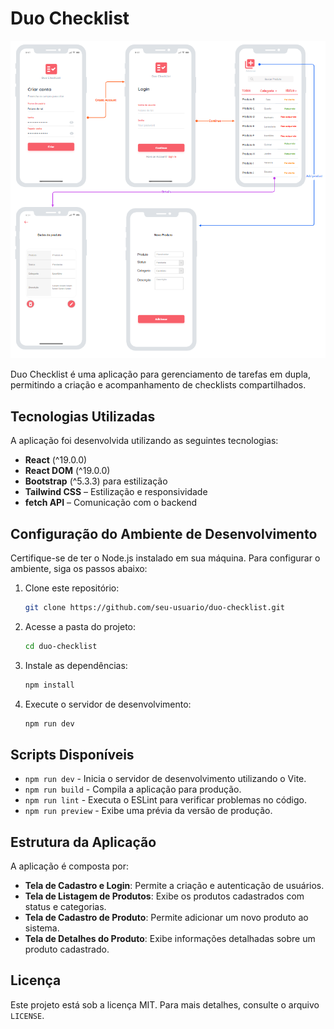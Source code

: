 # Duo Checklist

<img src="./duoCheckList/src/assets/print.PNG"/>

Duo Checklist é uma aplicação para gerenciamento de tarefas em dupla, permitindo a criação e acompanhamento de checklists compartilhados.

## Tecnologias Utilizadas

A aplicação foi desenvolvida utilizando as seguintes tecnologias:

- **React** (^19.0.0)
- **React DOM** (^19.0.0)
- **Bootstrap** (^5.3.3) para estilização
- **Tailwind CSS** – Estilização e responsividade
- **fetch API** – Comunicação com o backend


## Configuração do Ambiente de Desenvolvimento

Certifique-se de ter o Node.js instalado em sua máquina. Para configurar o ambiente, siga os passos abaixo:

1. Clone este repositório:
   ```sh
   git clone https://github.com/seu-usuario/duo-checklist.git
   ```

2. Acesse a pasta do projeto:
   ```sh
   cd duo-checklist
   ```

3. Instale as dependências:
   ```sh
   npm install
   ```

4. Execute o servidor de desenvolvimento:
   ```sh
   npm run dev
   ```

## Scripts Disponíveis

- `npm run dev` - Inicia o servidor de desenvolvimento utilizando o Vite.
- `npm run build` - Compila a aplicação para produção.
- `npm run lint` - Executa o ESLint para verificar problemas no código.
- `npm run preview` - Exibe uma prévia da versão de produção.

## Estrutura da Aplicação

A aplicação é composta por:

- **Tela de Cadastro e Login**: Permite a criação e autenticação de usuários.
- **Tela de Listagem de Produtos**: Exibe os produtos cadastrados com status e categorias.
- **Tela de Cadastro de Produto**: Permite adicionar um novo produto ao sistema.
- **Tela de Detalhes do Produto**: Exibe informações detalhadas sobre um produto cadastrado.



## Licença

Este projeto está sob a licença MIT. Para mais detalhes, consulte o arquivo `LICENSE`.

